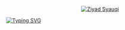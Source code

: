 <p align="center">
  <a href="https://github.com/ziyadn">
    <img src="https://storage.googleapis.com/codingid-storage-bucket/storage/uploads/coach-event/1644218369WhatsApp%20Image%202022-01-18%20at%2016.09.43.png" alt="Ziyad Syauqi" /></a>
</p>

[![Typing SVG](https://readme-typing-svg.demolab.com?font=Fira+Code&pause=1000&width=435&lines=Supranatural+Data+Scientist;Mineral+Water+Mathematician;Eternal+Learner)](https://git.io/typing-svg)

<!--
**ziyadn/ziyadn** is a ✨ _special_ ✨ repository because its `README.md` (this file) appears on your GitHub profile.

Here are some ideas to get you started:

- 🔭 I’m currently working on ...
- 🌱 I’m currently learning ...
- 👯 I’m looking to collaborate on ...
- 🤔 I’m looking for help with ...
- 💬 Ask me about ...
- 📫 How to reach me: ...
- 😄 Pronouns: ...
- ⚡ Fun fact: ...
-->
